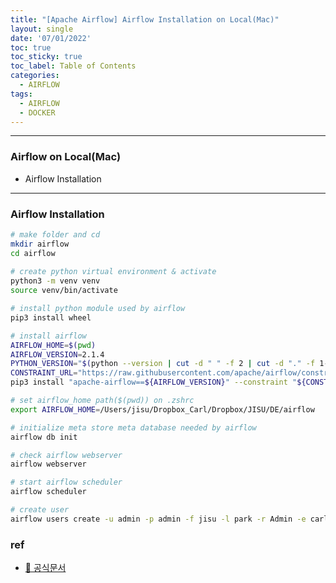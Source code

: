 ```yaml
---
title: "[Apache Airflow] Airflow Installation on Local(Mac)"
layout: single
date: '07/01/2022'
toc: true
toc_sticky: true
toc_label: Table of Contents
categories:
  - AIRFLOW
tags:
  - AIRFLOW
  - DOCKER
---
```


---
### Airflow on Local(Mac)
* Airflow Installation

---

### Airflow Installation
```bash
# make folder and cd
mkdir airflow
cd airflow
 
# create python virtual environment & activate
python3 -m venv venv
source venv/bin/activate

# install python module used by airflow
pip3 install wheel

# install airflow
AIRFLOW_HOME=$(pwd)
AIRFLOW_VERSION=2.1.4
PYTHON_VERSION="$(python --version | cut -d " " -f 2 | cut -d "." -f 1-2)"
CONSTRAINT_URL="https://raw.githubusercontent.com/apache/airflow/constraints-${AIRFLOW_VERSION}/constraints-${PYTHON_VERSION}.txt"
pip3 install "apache-airflow==${AIRFLOW_VERSION}" --constraint "${CONSTRAINT_URL}"

# set airflow_home path($(pwd)) on .zshrc
export AIRFLOW_HOME=/Users/jisu/Dropbox_Carl/Dropbox/JISU/DE/airflow

# initialize meta store meta database needed by airflow
airflow db init

# check airflow webserver
airflow webserver

# start airflow scheduler
airflow scheduler
```

```bash
# create user
airflow users create -u admin -p admin -f jisu -l park -r Admin -e carl020958@korea.ac.kr
```
### ref 
* [🔗 공식문서](https://airflow.apache.org/docs/apache-airflow/stable/start/local.html)